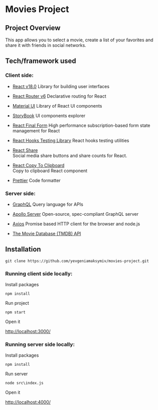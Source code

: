 # Movies Project

## Project Overview

This app allows you to select a movie, create a list of your favorites and share it with friends in social networks.

## Tech/framework used

### Client side:

- [React v18.0](https://reactjs.org/docs/create-a-new-react-app.html)
  Library for building user interfaces

- [React Router v6](https://reactrouter.com/en/v6.3.0/getting-started/overview)
  Declarative routing for React

- [Material UI](https://mui.com/material-ui/getting-started/overview/) 
  Library of React UI components 

- [StoryBook](https://storybook.js.org/docs/react/get-started/introduction) 
  UI components explorer

- [React Final Form](https://final-form.org/docs/react-final-form/getting-started)
  High performance subscription-based form state management for React

- [React Hooks Testing Library](https://react-hooks-testing-library.com/) 
  React hooks testing utilities 

- [React Share](https://www.npmjs.com/package/react-share)       
  Social media share buttons and share counts for React.

- [React Copy To Clipboard](https://www.npmjs.com/package/react-copy-to-clipboard)  
  Copy to clipboard React component

- [Prettier](https://prettier.io/)
  Code formatter 

### Server side:

- [GraphQL](https://graphql.org/graphql-js/)
  Query language for APIs

- [Apollo Server](https://www.apollographql.com/docs/apollo-server/)
  Open-source, spec-compliant GraphQL server

- [Axios](https://axios-http.com/docs/intro)
  Promise based HTTP client for the browser and node.js

- [The Movie Database (TMDB) API](https://www.themoviedb.org/documentation/api)

## Installation

```
git clone https://github.com/yevgeniamaksymiv/movies-project.git
```

### Running client side locally:

Install packages

```
npm install
```

Run project

```
npm start
```

Open it

[http://localhost:3000/](http://localhost:3000/)

### Running server side locally:

Install packages

```
npm install
```

Run server

```
node src\index.js
```

Open it

[http://localhost:4000/](http://localhost:4000/)
